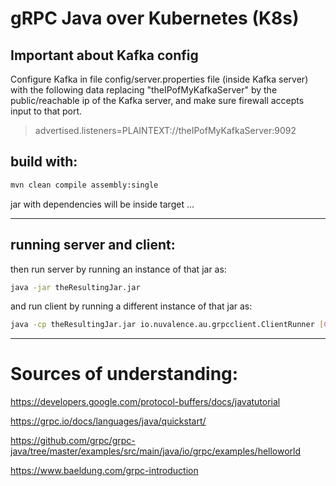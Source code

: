 # gRPC Java over Kubernetes (K8s)

## Important about Kafka config
Configure Kafka in file config/server.properties file (inside Kafka server)
with the following data replacing "theIPofMyKafkaServer" by the public/reachable ip of the Kafka server, and make sure firewall accepts input to that port.
> advertised.listeners=PLAINTEXT://theIPofMyKafkaServer:9092

## build with:
```bash
mvn clean compile assembly:single
```

jar with dependencies will be inside target ...
___
## running server and client:

then run server by running an instance of that jar as:
```bash
java -jar theResultingJar.jar
```

and run client by running a different instance of that jar as:
```bash
java -cp theResultingJar.jar io.nuvalence.au.grpcclient.ClientRunner [CarID] [CarMessage]
```

___
# Sources of understanding:
https://developers.google.com/protocol-buffers/docs/javatutorial

https://grpc.io/docs/languages/java/quickstart/

https://github.com/grpc/grpc-java/tree/master/examples/src/main/java/io/grpc/examples/helloworld

https://www.baeldung.com/grpc-introduction
